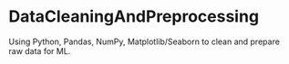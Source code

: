 # DataCleaningAndPreprocessing
Using Python, Pandas, NumPy, Matplotlib/Seaborn to clean and prepare raw data for ML.
